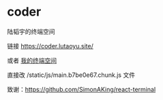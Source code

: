 # coder
陆韬宇的终端空间

链接 https://coder.lutaoyu.site/

或者 [我的终端空间](https://fishsix20236356.github.io/coder/)

直接改 /static/js/main.b7be0e67.chunk.js 文件

致谢：https://github.com/SimonAKing/react-terminal
